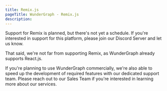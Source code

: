 ```yaml
---
title: Remix.js
pageTitle: WunderGraph - Remix.js
description:
---
```


Support for Remix is planned,
but there's not yet a schedule.
If you're interested in support for this platform,
please join our Discord Server and let us know.

That said, we're not far from supporting Remix,
as WunderGraph already supports React.js.

If you're planning to use WunderGraph commercially,
we're also able to speed up the development of required features with our dedicated support team.
Please reach out to our Sales Team if you're interested in learning more about our services.
